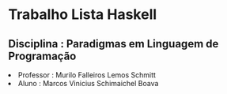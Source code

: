 # Trabalho Lista Haskell
## Disciplina : Paradigmas em Linguagem de Programação
<li> Professor : Murilo Falleiros Lemos Schmitt
<li> Aluno : Marcos Vinicius Schimaichel Boava
